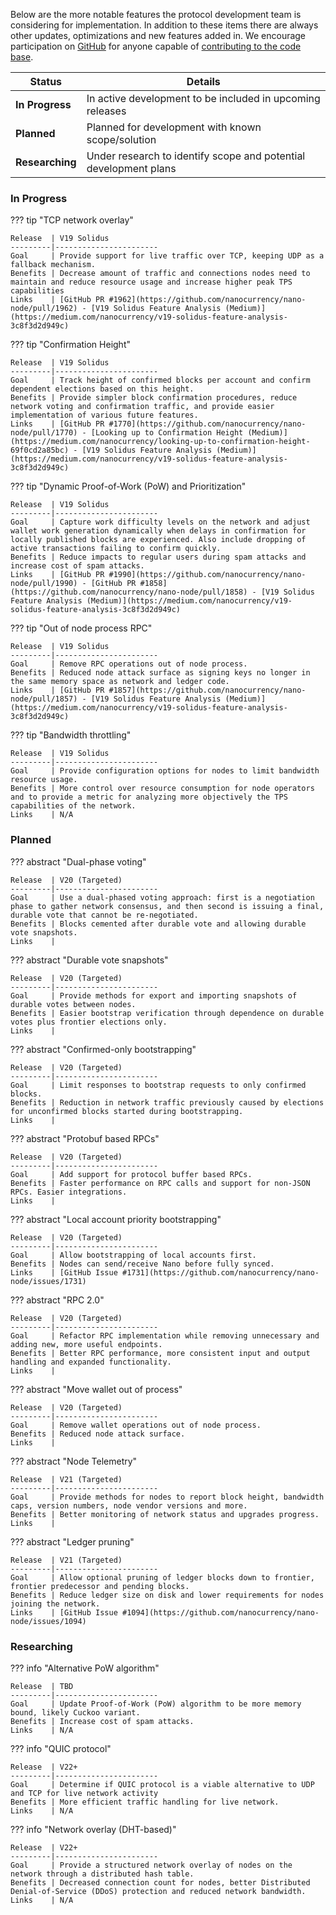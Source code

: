 Below are the more notable features the protocol development team is considering for implementation. In addition to these items there are always other updates, optimizations and new features added in. We encourage participation on [GitHub](https://github.com/nanocurrency) for anyone capable of [contributing to the code base](/protocol-design/overview/#contributing-code-to-the-nano-node).

Status                 | Details
-----------------------|--------------
**In Progress**        | In active development to be included in upcoming releases
**Planned**            | Planned for development with known scope/solution
**Researching**        | Under research to identify scope and potential development plans

### In Progress

??? tip "TCP network overlay"

	Release  | V19 Solidus
	---------|----------------------- 
	Goal     | Provide support for live traffic over TCP, keeping UDP as a fallback mechanism.
	Benefits | Decrease amount of traffic and connections nodes need to maintain and reduce resource usage and increase higher peak TPS capabilities
	Links    | [GitHub PR #1962](https://github.com/nanocurrency/nano-node/pull/1962) - [V19 Solidus Feature Analysis (Medium)](https://medium.com/nanocurrency/v19-solidus-feature-analysis-3c8f3d2d949c)

??? tip "Confirmation Height"

	Release  | V19 Solidus
	---------|----------------------- 
	Goal     | Track height of confirmed blocks per account and confirm dependent elections based on this height.
	Benefits | Provide simpler block confirmation procedures, reduce network voting and confirmation traffic, and provide easier implementation of various future features.
	Links    | [GitHub PR #1770](https://github.com/nanocurrency/nano-node/pull/1770) - [Looking up to Confirmation Height (Medium)](https://medium.com/nanocurrency/looking-up-to-confirmation-height-69f0cd2a85bc) - [V19 Solidus Feature Analysis (Medium)](https://medium.com/nanocurrency/v19-solidus-feature-analysis-3c8f3d2d949c)

??? tip "Dynamic Proof-of-Work (PoW) and Prioritization"

	Release  | V19 Solidus
	---------|----------------------- 
	Goal     | Capture work difficulty levels on the network and adjust wallet work generation dynamically when delays in confirmation for locally published blocks are experienced. Also include dropping of active transactions failing to confirm quickly.
	Benefits | Reduce impacts to regular users during spam attacks and increase cost of spam attacks.
	Links    | [GitHub PR #1990](https://github.com/nanocurrency/nano-node/pull/1990) - [GitHub PR #1858](https://github.com/nanocurrency/nano-node/pull/1858) - [V19 Solidus Feature Analysis (Medium)](https://medium.com/nanocurrency/v19-solidus-feature-analysis-3c8f3d2d949c)

??? tip "Out of node process RPC"

	Release  | V19 Solidus
	---------|----------------------- 
	Goal     | Remove RPC operations out of node process.
	Benefits | Reduced node attack surface as signing keys no longer in the same memory space as network and ledger code.
	Links    | [GitHub PR #1857](https://github.com/nanocurrency/nano-node/pull/1857) - [V19 Solidus Feature Analysis (Medium)](https://medium.com/nanocurrency/v19-solidus-feature-analysis-3c8f3d2d949c)


??? tip "Bandwidth throttling"

	Release  | V19 Solidus
	---------|----------------------- 
	Goal     | Provide configuration options for nodes to limit bandwidth resource usage.
	Benefits | More control over resource consumption for node operators and to provide a metric for analyzing more objectively the TPS capabilities of the network.
	Links    | N/A

### Planned

??? abstract "Dual-phase voting"

	Release  | V20 (Targeted)
	---------|----------------------- 
	Goal     | Use a dual-phased voting approach: first is a negotiation phase to gather network consensus, and then second is issuing a final, durable vote that cannot be re-negotiated.
	Benefits | Blocks cemented after durable vote and allowing durable vote snapshots.
	Links    | 

??? abstract "Durable vote snapshots"

	Release  | V20 (Targeted)
	---------|----------------------- 
	Goal     | Provide methods for export and importing snapshots of durable votes between nodes.
	Benefits | Easier bootstrap verification through dependence on durable votes plus frontier elections only.
	Links    | 

??? abstract "Confirmed-only bootstrapping"

	Release  | V20 (Targeted)
	---------|----------------------- 
	Goal     | Limit responses to bootstrap requests to only confirmed blocks.
	Benefits | Reduction in network traffic previously caused by elections for unconfirmed blocks started during bootstrapping.
	Links    | 

??? abstract "Protobuf based RPCs"

	Release  | V20 (Targeted)
	---------|----------------------- 
	Goal     | Add support for protocol buffer based RPCs.
	Benefits | Faster performance on RPC calls and support for non-JSON RPCs. Easier integrations.
	Links    | 

??? abstract "Local account priority bootstrapping"

	Release  | V20 (Targeted)
	---------|----------------------- 
	Goal     | Allow bootstrapping of local accounts first.
	Benefits | Nodes can send/receive Nano before fully synced.
	Links    | [GitHub Issue #1731](https://github.com/nanocurrency/nano-node/issues/1731)

??? abstract "RPC 2.0"

	Release  | V20 (Targeted)
	---------|----------------------- 
	Goal     | Refactor RPC implementation while removing unnecessary and adding new, more useful endpoints.
	Benefits | Better RPC performance, more consistent input and output handling and expanded functionality.
	Links    | 

??? abstract "Move wallet out of process"

	Release  | V20 (Targeted)
	---------|----------------------- 
	Goal     | Remove wallet operations out of node process.
	Benefits | Reduced node attack surface.
	Links    | 

??? abstract "Node Telemetry"

	Release  | V21 (Targeted)
	---------|----------------------- 
	Goal     | Provide methods for nodes to report block height, bandwidth caps, version numbers, node vendor versions and more.
	Benefits | Better monitoring of network status and upgrades progress.
	Links    | 

??? abstract "Ledger pruning"

	Release  | V21 (Targeted)
	---------|----------------------- 
	Goal     | Allow optional pruning of ledger blocks down to frontier, frontier predecessor and pending blocks.
	Benefits | Reduce ledger size on disk and lower requirements for nodes joining the network.
	Links    | [GitHub Issue #1094](https://github.com/nanocurrency/nano-node/issues/1094)

### Researching

??? info "Alternative PoW algorithm"

	Release  | TBD
	---------|----------------------- 
	Goal     | Update Proof-of-Work (PoW) algorithm to be more memory bound, likely Cuckoo variant.
	Benefits | Increase cost of spam attacks.
	Links    | N/A

??? info "QUIC protocol"

	Release  | V22+
	---------|----------------------- 
	Goal     | Determine if QUIC protocol is a viable alternative to UDP and TCP for live network activity
	Benefits | More efficient traffic handling for live network.
	Links    | N/A

??? info "Network overlay (DHT-based)"

	Release  | V22+
	---------|----------------------- 
	Goal     | Provide a structured network overlay of nodes on the network through a distributed hash table.
	Benefits | Decreased connection count for nodes, better Distributed Denial-of-Service (DDoS) protection and reduced network bandwidth.
	Links    | N/A

